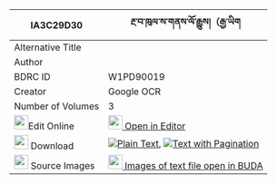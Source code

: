 |IA3C29D30|རྔ་བ་ཁུལ་ས་གནས་ལོ་རྒྱུས།（རྒྱ་ཡིག 
| --- | --- 
|Alternative Title |
|Author | 
|BDRC ID | W1PD90019
|Creator | Google OCR
|Number of Volumes| 3
|<img width="25" src="https://img.icons8.com/color/25/000000/edit-property.png">Edit Online| [<img width="25" src="https://avatars.githubusercontent.com/u/45091458?s=200&v=4"> Open in Editor](http://editor.openpecha.org/IA3C29D30)
|<img width="25" src="https://img.icons8.com/fluent/48/000000/download-2.png"/>  Download | [![](https://img.icons8.com/color/20/000000/txt.png)Plain Text](https://github.com/Openpecha/IA3C29D30/releases/download/v2/ngawa_khul_sane_logyu_gyayik_plain_IA3C29D30.zip), [![](https://img.icons8.com/color/20/000000/txt.png)Text with Pagination](https://github.com/Openpecha/IA3C29D30/releases/download/v2/ngawa_khul_sane_logyu_gyayik_pages_IA3C29D30.zip)
|<img width="25" src="https://img.icons8.com/plasticine/100/000000/pictures-folder.png"/>  Source Images | [<img width="25" src="https://library.bdrc.io/icons/BUDA-small.svg"> Images of text file open in BUDA](https://library.bdrc.io/show/bdr:W1PD90019)